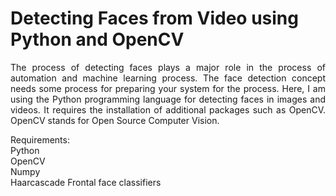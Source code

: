 # Detecting Faces from Video using Python and OpenCV
<p align="justify">The process of detecting faces plays a major role in the process of automation and machine learning process. The face detection concept needs some process for preparing your system for the process. Here, I am using the Python programming language for detecting faces in images and videos. It requires the installation of additional packages such as OpenCV. OpenCV stands for Open Source Computer Vision.

Requirements:<br>
Python<br>
OpenCV<br>
Numpy<br>
Haarcascade Frontal face classifiers
